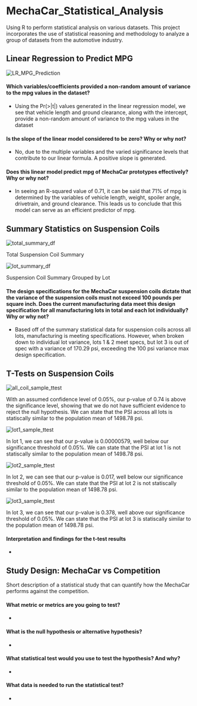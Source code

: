 # MechaCar_Statistical_Analysis
Using R to perform statistical analysis on various datasets. This project incorporates the use of statistical reasoning and methodology to analyze a group of datasets from the automotive industry. 

## Linear Regression to Predict MPG

![LR_MPG_Prediction](https://github.com/stovepipe/MechaCar_Statistical_Analysis/blob/main/Resources/LR_MPG_Prediction.png)

#### Which variables/coefficients provided a non-random amount of variance to the mpg values in the dataset?
- Using the Pr(>|t|) values generated in the linear regression model, we see that vehicle length and ground clearance, along with the intercept, provide a non-random amount of variance to the mpg values in the dataset

#### Is the slope of the linear model considered to be zero? Why or why not?
- No, due to the multiple variables and the varied significance levels that contribute to our linear formula. A positive slope is generated.

#### Does this linear model predict mpg of MechaCar prototypes effectively? Why or why not?
- In seeing an R-squared value of 0.71, it can be said that 71% of mpg is determined by the variables of vehicle length, weight, spoiler angle, drivetrain, and ground clearance. This leads us to conclude that this model can serve as an efficient predictor of mpg.

## Summary Statistics on Suspension Coils

![total_summary_df](https://github.com/stovepipe/MechaCar_Statistical_Analysis/blob/main/Resources/total_summary_df.png)

Total Suspension Coil Summary

![lot_summary_df](https://github.com/stovepipe/MechaCar_Statistical_Analysis/blob/main/Resources/lot_summary_df.png)

Suspension Coil Summary Grouped by Lot

#### The design specifications for the MechaCar suspension coils dictate that the variance of the suspension coils must not exceed 100 pounds per square inch. Does the current manufacturing data meet this design specification for all manufacturing lots in total and each lot individually? Why or why not?
- Based off of the summary statistical data for suspension coils across all lots, manufacturing is meeting specifications. However, when broken down to individual lot variance, lots 1 & 2 meet specs, but lot 3 is out of spec with a variance of 170.29 psi, exceeding the 100 psi variance max design specification.

## T-Tests on Suspension Coils

![all_coil_sample_ttest](https://github.com/stovepipe/MechaCar_Statistical_Analysis/blob/main/Resources/all_coil_sample_ttest.png)

With an assumed confidence level of 0.05%, our p-value of 0.74 is above the significance level, showing that we do not have sufficient evidence to reject the null hypothesis. We can state that the PSI across all lots is statiscally similar to the population mean of 1498.78 psi.

![lot1_sample_ttest](https://github.com/stovepipe/MechaCar_Statistical_Analysis/blob/main/Resources/lot1_sample_ttest.png)

In lot 1, we can see that our p-value is 0.00000579, well below our significance threshold of 0.05%. We can state that the PSI at lot 1 is not statiscally similar to the population mean of 1498.78 psi.

![lot2_sample_ttest](https://github.com/stovepipe/MechaCar_Statistical_Analysis/blob/main/Resources/lot2_sample_ttest.png)

In lot 2, we can see that our p-value is 0.017, well below our significance threshold of 0.05%. We can state that the PSI at lot 2 is not statiscally similar to the population mean of 1498.78 psi.

![lot3_sample_ttest](https://github.com/stovepipe/MechaCar_Statistical_Analysis/blob/main/Resources/lot3_sample_ttest.png)

In lot 3, we can see that our p-value is 0.378, well above our significance threshold of 0.05%. We can state that the PSI at lot 3 is statiscally similar to the population mean of 1498.78 psi.

#### Interpretation and findings for the t-test results
- 
## Study Design: MechaCar vs Competition

Short description of a statistical study that can quantify how the MechaCar performs against the competition.

#### What metric or metrics are you going to test?
- 
#### What is the null hypothesis or alternative hypothesis?
- 
#### What statistical test would you use to test the hypothesis? And why?
- 
#### What data is needed to run the statistical test?
- 